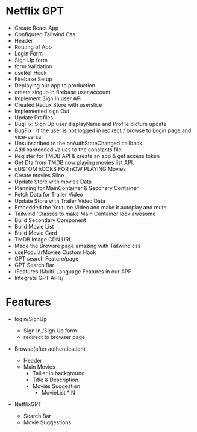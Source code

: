 # Netflix GPT
 * Create React App
 * Configured Tailwind Css
 * Header
 * Routing of App
 * Login Form
 * Sign Up form
 * form Validation
 * useRef Hook
 * Firebase Setup
 * Deploying our app to production
 * create singup in firebase user account
 * Implement Sign In user API
 * Created Redux Store with userslice
 * Implemented sign Out 
 * Update Profiles
 * BugFix: Sign Up user displayName and Profile picture update
 * BugFix : if the user is not logged in redirect / browse to Login page and vice-versa.
 * Unsubscribed to the onAuthStateChanged callback.
 * Add hardcoded values to the constants file.
 * Register for TMDB API & create an app & get access token
 * Get Dta from TMDB now playing movies list API.
 * cUSTOM hOOKS FOR nOW PLAYING Movies
 * Create movies Slice
 * Update Store with movies Data
 * Planning for MainContainer & Seconary Container
 * Fetch Data for Trailer Video
 * Update Store with Trailer Video Data
 * Embedded the Youtube Video and make it autoplay and mute
 * Tailwind 'Classes to make Main Container look awesome
* Build Secondary Component
* Build Movie List
* Build Movie Card
* TMDB Image CDN URL
* Made the Browsre page amazing with Tailwind css
* usePopularMovies Custom Hook
* GPT search Feature/page
* GPT Search Bar
* (Features )Multi-Language Features in our APP
* Integrate GPT APIs/




# Features

* login/SignUp
  * Sign In /Sign Up form
  * redirect to browser page
* Browse(after authentication)
  - Header
  - Main Movies
     * Tailler in background
     * Title & Description
     * Movies Suggestion
       * MovieList * N


* NetflixGPT
  - Search Bar
  - Movie Suggestions
